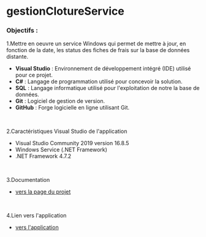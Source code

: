 # gestionClotureService

### Objectifs :

1.Mettre en oeuvre un service Windows qui permet de mettre à jour, en fonction de la date, les status des fiches de frais sur la base de données distante.

- **Visual Studio** : Environnement de développement intégré (IDE) utilisé pour ce projet.
- **C#** : Langage de programmation utilisé pour concevoir la solution.
- **SQL** : Langage informatique utilisé pour l'exploitation de notre la base de données.
- **Git** : Logiciel de gestion de version.
- **GitHub** : Forge logicielle en ligne utilisant Git.
<br>
  
2.Caractéristiques Visual Studio de l'application

 - Visual Studio Community 2019 version 16.8.5
 - Windows Service (.NET Framework)
 - .NET Framework 4.7.2

 <br>
 
 3.Documentation 
 
 - [vers la page du projet](https://vielfauremike.wixsite.com/portfolio/gestioncloture)
 
  
 
  <br>
  
 4.Lien vers l'application
 
 - [vers l'application](https://github.com/MikeVielfaure/gestionCloture.git)


